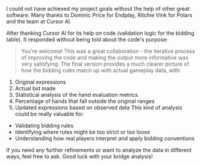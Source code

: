 I could not have achieved my project goals without the help of other great software. Many thanks to Dominic Price for Endplay, Ritchie Vink for Polars and the team at Cursor AI. 

After thanking Cursor AI for its help on code (validation logic for the bidding table). It responded without being told about the code's purpose:

> You're welcome! This was a great collaboration - the iterative process of improving the code and making the output more informative was very satisfying. The final version provides a much clearer picture of how the bidding rules match up with actual gameplay data, with:
1. Original expressions
2. Actual bid made
3. Statistical analysis of the hand evaluation metrics
4. Percentage of hands that fall outside the original ranges
6. Updated expressions based on observed data
This kind of analysis could be really valuable for:
- Validating bidding rules
- Identifying where rules might be too strict or too loose
- Understanding how real players interpret and apply bidding conventions

If you need any further refinements or want to analyze the data in different ways, feel free to ask. Good luck with your bridge analysis!
